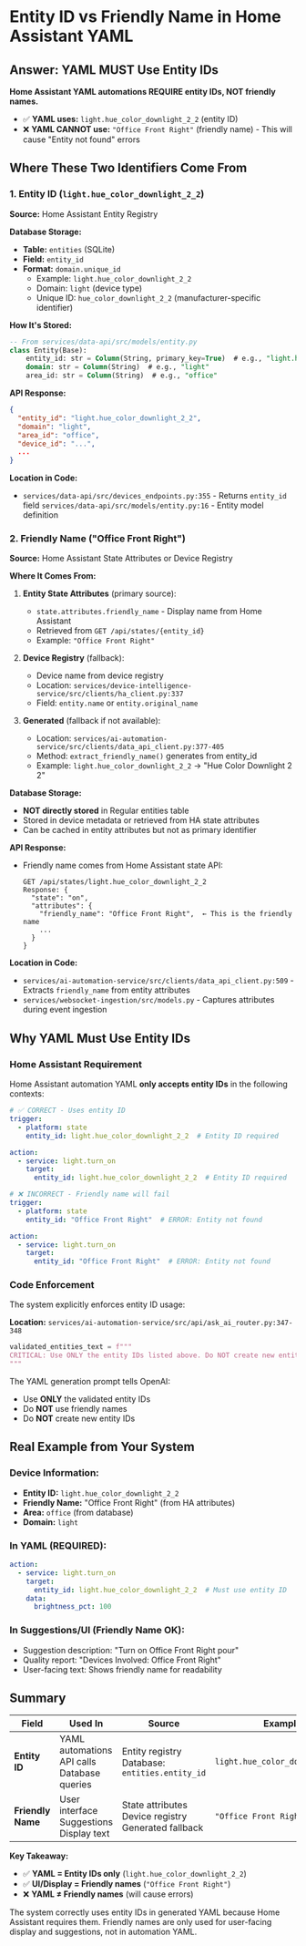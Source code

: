 # Entity ID vs Friendly Name in Home Assistant YAML

## Answer: YAML MUST Use Entity IDs

**Home Assistant YAML automations REQUIRE entity IDs, NOT friendly names.**

- ✅ **YAML uses:** `light.hue_color_downlight_2_2` (entity ID)
- ❌ **YAML CANNOT use:** `"Office Front Right"` (friendly name) - This will cause "Entity not found" errors

## Where These Two Identifiers Come From

### 1. Entity ID (`light.hue_color_downlight_2_2`)

**Source:** Home Assistant Entity Registry

**Database Storage:**
- **Table:** `entities` (SQLite)
- **Field:** `entity_id` 
- **Format:** `domain.unique_id`
  - Example: `light.hue_color_downlight_2_2`
  - Domain: `light` (device type)
  - Unique ID: `hue_color_downlight_2_2` (manufacturer-specific identifier)

**How It's Stored:**
```sql
-- From services/data-api/src/models/entity.py
class Entity(Base):
    entity_id: str = Column(String, primary_key=True)  # e.g., "light.hue_color_downlight_2_2"
    domain: str = Column(String)  # e.g., "light"
    area_id: str = Column(String)  # e.g., "office"
```

**API Response:**
```json
{
  "entity_id": "light.hue_color_downlight_2_2",
  "domain": "light",
  "area_id": "office",
  "device_id": "...",
  ...
}
```

**Location in Code:**
- `services/data-api/src/devices_endpoints.py:355` - Returns `entity_id` field
 `services/data-api/src/models/entity.py:16` - Entity model definition

### 2. Friendly Name ("Office Front Right")

**Source:** Home Assistant State Attributes or Device Registry

**Where It Comes From:**
1. **Entity State Attributes** (primary source):
   - `state.attributes.friendly_name` - Display name from Home Assistant
   - Retrieved from `GET /api/states/{entity_id}`
   - Example: `"Office Front Right"`

2. **Device Registry** (fallback):
   - Device name from device registry
   - Location: `services/device-intelligence-service/src/clients/ha_client.py:337`
   - Field: `entity.name` or `entity.original_name`

3. **Generated** (fallback if not available):
   - Location: `services/ai-automation-service/src/clients/data_api_client.py:377-405`
   - Method: `extract_friendly_name()` generates from entity_id
   - Example: `light.hue_color_downlight_2_2` → "Hue Color Downlight 2 2"

**Database Storage:**
- **NOT directly stored** in Regular entities table
- Stored in device metadata or retrieved from HA state attributes
- Can be cached in entity attributes but not as primary identifier

**API Response:**
- Friendly name comes from Home Assistant state API:
  ```
  GET /api/states/light.hue_color_downlight_2_2
  Response: {
    "state": "on",
    "attributes": {
      "friendly_name": "Office Front Right",  ← This is the friendly name
      ...
    }
  }
  ```

**Location in Code:**
- `services/ai-automation-service/src/clients/data_api_client.py:509` - Extracts `friendly_name` from entity attributes
- `services/websocket-ingestion/src/models.py` - Captures attributes during event ingestion

## Why YAML Must Use Entity IDs

### Home Assistant Requirement

Home Assistant automation YAML **only accepts entity IDs** in the following contexts:

```yaml
# ✅ CORRECT - Uses entity ID
trigger:
  - platform: state
    entity_id: light.hue_color_downlight_2_2  # Entity ID required

action:
  - service: light.turn_on
    target:
      entity_id: light.hue_color_downlight_2_2  # Entity ID required
```

```yaml
# ❌ INCORRECT - Friendly name will fail
trigger:
  - platform: state
    entity_id: "Office Front Right"  # ERROR: Entity not found

action:
  - service: light.turn_on
    target:
      entity_id: "Office Front Right"  # ERROR: Entity not found
```

### Code Enforcement

The system explicitly enforces entity ID usage:

**Location:** `services/ai-automation-service/src/api/ask_ai_router.py:347-348`

```python
validated_entities_text = f"""
CRITICAL: Use ONLY the entity IDs listed above. Do NOT create new entity IDs.
"""
```

The YAML generation prompt tells OpenAI:
- Use **ONLY** the validated entity IDs
- Do **NOT** use friendly names
- Do **NOT** create new entity IDs

## Real Example from Your System

### Device Information:
- **Entity ID:** `light.hue_color_downlight_2_2`
- **Friendly Name:** "Office Front Right" (from HA attributes)
- **Area:** `office` (from database)
- **Domain:** `light`

### In YAML (REQUIRED):
```yaml
action:
  - service: light.turn_on
    target:
      entity_id: light.hue_color_downlight_2_2  # Must use entity ID
    data:
      brightness_pct: 100
```

### In Suggestions/UI (Friendly Name OK):
- Suggestion description: "Turn on Office Front Right pour"
- Quality report: "Devices Involved: Office Front Right"
- User-facing text: Shows friendly name for readability

## Summary

| Field | Used In | Source | Example |
|-------|---------|--------|---------|
| **Entity ID** | YAML automations<br/>API calls<br/>Database queries | Entity registry<br/>Database: `entities.entity_id` | `light.hue_color_downlight_2_2` |
| **Friendly Name** | User interface<br/>Suggestions<br/>Display text | State attributes<br/>Device registry<br/>Generated fallback | `"Office Front Right"` |

**Key Takeaway:**
- ✅ **YAML = Entity IDs only** (`light.hue_color_downlight_2_2`)
- ✅ **UI/Display = Friendly names** (`"Office Front Right"`)
- ❌ **YAML ≠ Friendly names** (will cause errors)

The system correctly uses entity IDs in generated YAML because Home Assistant requires them. Friendly names are only used for user-facing display and suggestions, not in automation YAML.

